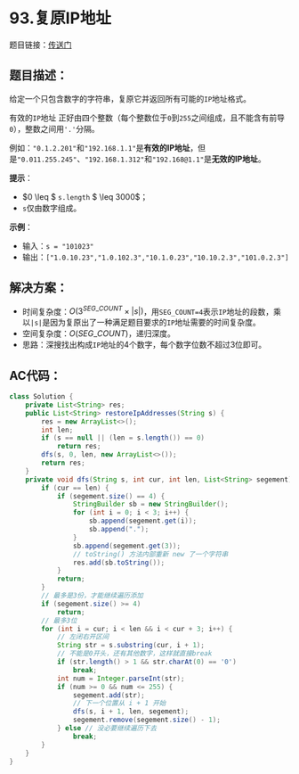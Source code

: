 # 93.复原IP地址
题目链接：[传送门](https://leetcode-cn.com/problems/restore-ip-addresses/)

## 题目描述：
给定一个只包含数字的字符串，复原它并返回所有可能的`IP`地址格式。

有效的`IP`地址 正好由四个整数（每个整数位于`0`到`255`之间组成，且不能含有前导`0`），整数之间用`'.'`分隔。

例如：`"0.1.2.201"`和`"192.168.1.1"`是**有效的IP地址**，但是`"0.011.255.245"`、`"192.168.1.312"`和`"192.168@1.1"`是**无效的IP地址**。

**提示**：

- $0 \leq $ `s.length` $ \leq 3000$；
- `s`仅由数字组成。

**示例**：

- 输入：`s = "101023"`
- 输出：`["1.0.10.23","1.0.102.3","10.1.0.23","10.10.2.3","101.0.2.3"]`

## 解决方案：
- 时间复杂度：$O(3^{SEG\_COUNT} \times |s|)$，用`SEG_COUNT=4`表示`IP`地址的段数，乘以`|s|`是因为复原出了一种满足题目要求的`IP`地址需要的时间复杂度。
- 空间复杂度：$O(SEG\_COUNT)$，递归深度。
- 思路：深搜找出构成`IP`地址的4个数字，每个数字位数不超过3位即可。

## AC代码：
```java
class Solution {
	private List<String> res;
	public List<String> restoreIpAddresses(String s) {
		res = new ArrayList<>();
		int len;
		if (s == null || (len = s.length()) == 0)
			return res;
		dfs(s, 0, len, new ArrayList<>());
		return res;
	}
	private void dfs(String s, int cur, int len, List<String> segement) {
		if (cur == len) {
			if (segement.size() == 4) {
				StringBuilder sb = new StringBuilder();
				for (int i = 0; i < 3; i++) {
					sb.append(segement.get(i));
					sb.append(".");
				}
				sb.append(segement.get(3));
				// toString() 方法内部重新 new 了一个字符串
				res.add(sb.toString());
			}
			return;
		}
		// 最多是3份，才能继续遍历添加
		if (segement.size() >= 4)
			return;
		// 最多3位
		for (int i = cur; i < len && i < cur + 3; i++) {
			// 左闭右开区间
			String str = s.substring(cur, i + 1);
			// 不能是0开头，还有其他数字，这样就直接break
			if (str.length() > 1 && str.charAt(0) == '0')
				break;
			int num = Integer.parseInt(str);
			if (num >= 0 && num <= 255) {
				segement.add(str);
				// 下一个位置从 i + 1 开始
				dfs(s, i + 1, len, segement);
				segement.remove(segement.size() - 1);
			} else // 没必要继续遍历下去
				break;
		}
	}
}
```